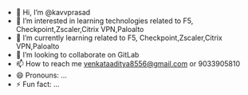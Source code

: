 - 👋 Hi, I’m @kavvprasad
- 👀 I’m interested in learning technologies related to F5, Checkpoint,Zscaler,Citrix VPN,Paloalto
- 🌱 I’m currently learning related to F5, Checkpoint,Zscaler,Citrix VPN,Paloalto
- 💞️ I’m looking to collaborate on GitLab
- 📫 How to reach me venkataaditya8556@gmail.com or 9033905810
- 😄 Pronouns: ...
- ⚡ Fun fact: ...

<!---
kavvprasad/kavvprasad is a ✨ special ✨ repository because its `README.md` (this file) appears on your GitHub profile.
You can click the Preview link to take a look at your changes.
--->
